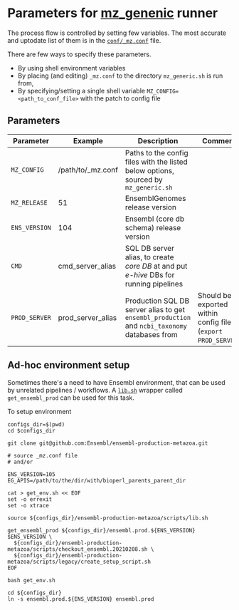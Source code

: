 # Parameters for [mz_genenic](scripts/mz_generic.sh) runner

The process flow is controlled by setting few variables.
The most accurate and uptodate list of them is in the [`conf/_mz.conf`](conf/_mz.conf) file.

There are few ways to specify these parameters.

* By using shell environment variables
* By placing (and editing) `_mz.conf` to the directory `mz_generic.sh` is run from,
* By specifying/setting a single shell variable `MZ_CONFIG=<path_to_conf_file>` with the patch to config file


## Parameters
| Parameter | Example | Description | Comment |
| - | - | - | - |
`MZ_CONFIG` | /path/to/_mz.conf | Paths to the config files with the listed below options, sourced by `mz_generic.sh`
`MZ_RELEASE` | 51 | EnsemblGenomes release version
`ENS_VERSION` | 104 | Ensembl (core db schema) release version
`CMD` | cmd_server_alias | SQL DB server alias, to create *core DB* at and put *e-hive* DBs for running pipelines
`PROD_SERVER` | prod_server_alias | Production SQL DB server alias to get `ensembl_production` and `ncbi_taxonomy` databases from | Should be exported within config file (`export PROD_SERVER`)

## Ad-hoc environment setup
Sometimes there's a need to have Ensembl environment, that can be used by unrelated pipelines / workflows.
A [`lib.sh`](scripts/lib.sh) wrapper called `get_ensembl_prod` can be used for this task.

To setup environment
```
configs_dir=$(pwd)
cd $configs_dir

git clone git@github.com:Ensembl/ensembl-production-metazoa.git

# source _mz.conf file
# and/or 

ENS_VERSION=105
EG_APIS=/path/to/the/dir/with/bioperl_parents_parent_dir

cat > get_env.sh << EOF
set -o errexit
set -o xtrace

source ${configs_dir}/ensembl-production-metazoa/scripts/lib.sh

get_ensembl_prod ${configs_dir}/ensembl.prod.${ENS_VERSION} $ENS_VERSION \
  ${configs_dir}/ensembl-production-metazoa/scripts/checkout_ensembl.20210208.sh \
  ${configs_dir}/ensembl-production-metazoa/scripts/legacy/create_setup_script.sh
EOF

bash get_env.sh

cd ${configs_dir}
ln -s ensembl.prod.${ENS_VERSION} ensembl.prod
```
